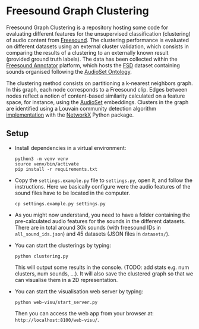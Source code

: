 # Freesound Graph Clustering

Freesound Graph Clustering is a repository hosting some code for evaluating different features for the unsupervised classification (clustering) of audio content from [Freesound](https://freesound.org/).
The clustering performance is evaluated on different datasets using an external cluster validation, which consists in comparing the results of a clustering to an externally known result (provided ground truth labels). The data has been collected within the [Freesound Annotator](https://annotator.freesound.org/) platform, which hosts the [FSD](https://annotator.freesound.org/fsd/explore/) dataset containing sounds organised following the [AudioSet Ontology](https://research.google.com/audioset/ontology/index.html).

The clustering method consists on partitioning a k-nearest neighbors graph.
In this graph, each node corresponds to a Freesound clip.
Edges between nodes reflect a notion of content-based similarity calculated on a feature space, for instance, using the [AudioSet](https://research.google.com/audioset/) embeddings.
Clusters in the graph are identified using a Louvain community detection algorithm [implementation](https://github.com/taynaud/python-louvain/tree/networkx2) with the [NetworkX](https://networkx.github.io/) Python package.


Setup
-------------------
- Install dependencies in a virtual environment:
  ```
  python3 -m venv venv
  source venv/bin/activate
  pip install -r requirements.txt
  ```

- Copy the `settings.example.py` file to `settings.py`, open it, and follow the instructions. Here we basically configure were the audio features of the sound files have to be located in the computer.
  ```
  cp settings.example.py settings.py
  ```

- As you might now understand, you need to have a folder containing the pre-calculated audio features for the sounds in the different datasets. There are in total around 30k sounds (with freesound IDs in `all_sound_ids.json`) and 45 datasets (JSON files in `datasets/`).

- You can start the clusterings by typing:
  ```
  python clustering.py
  ```
  This will output some results in the console. (TODO: add stats e.g. num clusters, num sounds, ...).
  It will also save the clustered graph so that we can visualise them in a 2D representation.

- You can start the visualisation web server by typing:
  ```
  python web-visu/start_server.py
  ```
  Then you can access the web app from your browser at: `http://localhost:8100/web-visu/`.



